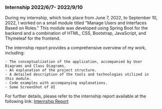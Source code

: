 ### Internship 2022/6/7- 2022/9/10
During my internship, which took place from June 7, 2022, to September 10, 2022, I worked on a small module titled "Manage Users and Interfaces Based on Roles." This module was developed using Spring Boot for the backend and a combination of HTML, CSS, Bootstrap, JavaScript, and Thymeleaf for the frontend.

The internship report provides a comprehensive overview of my work, including:

    - The conceptualization of the application, accompanied by User Diagrams and Class Diagrams.
    - An explanation of the project structure.
    - A detailed description of the tools and technologies utilized in this module.
    - Code examples with accompanying explanations.
    - Some ScreenShot of UI

For further details, please refer to the internship report available at the following link: [Internship Report](https://github.com/Timoumi-Mahmoud/Internship/blob/master/rapport%20de%20stage_ST2i-Timoumi_Mahmoud.pdf)
